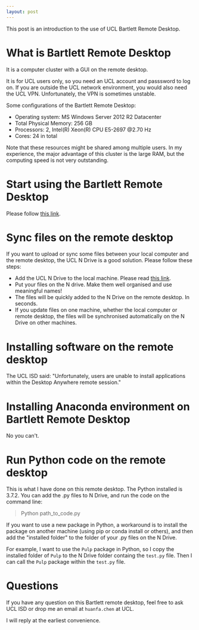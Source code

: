 ```yaml
---
layout: post
---
```


This post is an introduction to the use of UCL Bartlett Remote Desktop.

# What is Bartlett Remote Desktop

It is a computer cluster with a GUI on the remote desktop. 

It is for UCL users only, so you need an UCL account and passsword to log on. If you are outside the UCL network environment, you would also need the UCL VPN. Unfortunately, the VPN is sometimes unstable.

Some configurations of the Bartlett Remote Desktop:

- Operating system: MS Windows Server 2012 R2 Datacenter
- Total Physical Memory: 256 GB
- Processors: 2, Intel(R) Xeon(R) CPU E5-2697 @2.70 Hz
- Cores: 24 in total

Note that these resources might be shared among multiple users. In my experience, the major advantage of this cluster is the large RAM, but the computing speed is not very outstanding.

# Start using the Bartlett Remote Desktop

Please follow [this link](http://support.bartlett.ucl.ac.uk/category/remote-desktop/).

# Sync files on the remote desktop

If you want to upload or sync some files between your local computer and the remote desktop, the UCL N Drive is a good solution. Please follow these steps:

- Add the UCL N Drive to the local machine. Please read [this link](https://www.ucl.ac.uk/isd/services/file-storage-sharing/home-n-drive).
- Put your files on the N drive. Make them well organised and use meaningful names!
- The files will be quickly added to the N Drive on the remote desktop. In seconds.
- If you update files on one machine, whether the local computer or remote desktop, the files will be synchronised automatically on the N Drive on other machines.

# Installing software on the remote desktop

The UCL ISD said: "Unfortunately, users are unable to install applications within the Desktop Anywhere remote session."

# Installing Anaconda environment on Bartlett Remote Desktop

No you can't.

# Run Python code on the remote desktop

This is what I have done on this remote desktop. The Python installed is 3.7.2. You can add the .py files to N Drive, and run the code on the command line:

> Python path_to_code.py

If you want to use a new package in Python, a workaround is to install the package on another machine (using pip or conda install or others), and then add the "installed folder" to the folder of your .py files on the N Drive.

For example, I want to use the `Pulp` package in Python, so I copy the installed folder of `Pulp` to the N Drive folder containg the `test.py` file. Then I can call the `Pulp` package within the `test.py` file.

# Questions

If you have any question on this Bartlett remote desktop, feel free to ask UCL ISD or drop me an email at `huanfa.chen` at UCL. 

I will reply at the earliest convenience.


